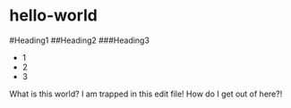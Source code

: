 hello-world
===========
#Heading1
##Heading2
###Heading3
* 1
* 2
* 3

What is this world? I am trapped in this edit file! How do I get out of here?!
